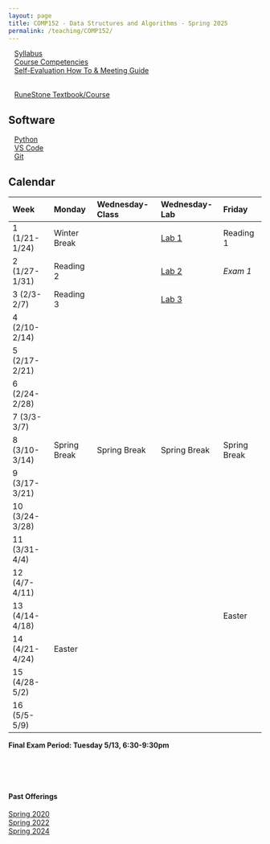 ```yaml
---
layout: page
title: COMP152 - Data Structures and Algorithms - Spring 2025
permalink: /teaching/COMP152/
---
```


&nbsp;&nbsp;&nbsp;[Syllabus](/teaching/COMP152/sp25/comp152-syllabus.pdf)<br>
&nbsp;&nbsp;&nbsp;[Course Competencies](/teaching/COMP152/sp25/comp152-competencies.pdf)<br>
&nbsp;&nbsp;&nbsp;[Self-Evaluation How To & Meeting Guide](/teaching/ungrading/howto-portfolio)<br><br>

&nbsp;&nbsp;&nbsp;[RuneStone Textbook/Course](https://runestone.academy/ns/books/published/mc_comp152_fa25/index.html)


## Software 

&nbsp;&nbsp;&nbsp;[Python](https://www.python.org/downloads/)<br>
&nbsp;&nbsp;&nbsp;[VS Code](https://code.visualstudio.com/download)<br>
&nbsp;&nbsp;&nbsp;[Git](https://git-scm.com/downloads)<br>

## Calendar

| Week | Monday | Wednesday-Class | Wednesday-Lab | Friday |
| :-- | :-- | :-- | :-- | :-- |
| 1 (1/21-1/24) | Winter Break | | [Lab 1]() | Reading 1 |
| 2 (1/27-1/31)| Reading 2 | | [Lab 2]() | *Exam 1* |
| 3 (2/3-2/7)| Reading 3 | | [Lab 3]() | |
| 4 (2/10-2/14)| | | | |
| 5 (2/17-2/21)| | | | |
| 6 (2/24-2/28)| | | | |
| 7 (3/3-3/7) | | | | |
| 8 (3/10-3/14) | Spring Break | Spring Break | Spring Break | Spring Break |
| 9 (3/17-3/21)| | | | |
| 10 (3/24-3/28)| | | | |
| 11 (3/31-4/4)| | | | |
| 12 (4/7-4/11)| | | | |
| 13 (4/14-4/18)| | | | Easter |
| 14 (4/21-4/24)| Easter | | | |
| 15 (4/28-5/2)| | | | |
| 16 (5/5-5/9)| | | |  |


**Final Exam Period: Tuesday 5/13, 6:30-9:30pm**

<br><br><br>

#### Past Offerings

[Spring 2020](/teaching/COMP152/sp20/)<br>
[Spring 2022](/teaching/COMP152/sp22/)<br>
[Spring 2024](/teaching/COMP152/sp24/)<br>
